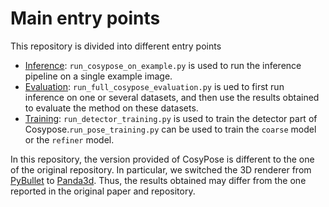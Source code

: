 # Main entry points

This repository is divided into different entry points

- [Inference](./test-install.md): `run_cosypose_on_example.py` is used to run the inference pipeline on a single example image. 
- [Evaluation](./evaluate.md): `run_full_cosypose_evaluation.py` is ued to first run inference on one or several datasets, and then use the results obtained to evaluate the method on these datasets. 
- [Training](./train.md): `run_detector_training.py` is used to train the detector part of Cosypose.`run_pose_training.py` can be used to train the `coarse` model or the `refiner` model.

In this repository, the version provided of CosyPose is different to the one of the original repository. In particular, we switched the 3D renderer from [PyBullet](https://pybullet.org/wordpress/) to [Panda3d](https://www.panda3d.org/). Thus, the results obtained may differ from the one reported in the original paper and repository.